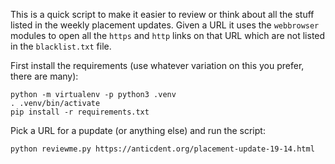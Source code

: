 
This is a quick script to make it easier to review or think about
all the stuff listed in the weekly placement updates. Given a
URL it uses the `webbrowser` modules to open all the `https` and
`http` links on that URL which are not listed in the `blacklist.txt`
file.

First install the requirements (use whatever variation on this you
prefer, there are many):

```
python -m virtualenv -p python3 .venv
. .venv/bin/activate
pip install -r requirements.txt
```

Pick a URL for a pupdate (or anything else) and run the script:

```
python reviewme.py https://anticdent.org/placement-update-19-14.html
```

